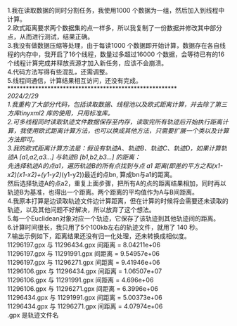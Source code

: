 1.我在读取数据的同时分割任务，我使用1000 个数据为一组，然后加入到线程中计算。<br>
2.欧式距离要求两个数据集的点一样多，所以我复制了一份数据并修改其中部分点，从而进行测试，结果正确。<br>
3.我没有做数据压缩等处理，由于每读1000 个数据即开始计算，数据存在各自线程的内存中，我开启了16个线程，数量过多超过16000 个数据，会等待已有的16个线程计算完成并释放资源才加入新任务，应该不会崩溃。<br>
4.代码方法写得有些混乱，还需调整。<br>
5.线程间通信，计算结果相互访问，还没有完成。<br>
*********************************************************<br>
2024/2/29<br>
1.我重构了大部分代码，包括读取数据、线程池以及欧式距离计算，并去除了第三方库tinyxml2 库的使用，只用标准库。<br>
2.可多线程同时读取轨迹文件数据保存至内存，读取完所有轨迹后开始执行距离计算，我使用欧式距离计算方法，也可以换成其他方法，只需要扩展一个类以及计算方法即可。<br>
3.我的欧式距离计算方法是：假设有轨迹A、轨迹B、轨迹C、轨迹D，如果计算轨迹A [a1,a2,a3...] 与轨迹B [b1,b2,b3...] 的距离：<br>
先选择轨迹A的点a1，遍历轨迹B的所有点找到与点 a1 距离(即差的平方之和(x1-x2)*(x1-x2)+(y1-y2)*(y1-y2))最近的点bn, 算成bn与a1的距离。<br>
然后选择轨迹A的点a2，重复上面步骤，把所有A的点的距离结果相加，同时再以轨迹B为基准，也得出一个距离。两个距离的平均值作为A与B间距离。<br>
4.我原本打算是边读取轨迹文件边计算距离，但在计算的时候将会需要还未读取的轨迹，以及其他问题不好解决，所以放弃了这个想法。<br>
5.每一个Euclidean对象对应一个轨迹，它保存了该轨迹到其他轨迹间的距离。<br>
6.计算时间很长，我只用了5个100kb左右的轨迹文件，就用了 140 秒。<br>
7.输出示例如下，距离结果还没有归一化处理，还未转换成相似度。<br>
11296197.gpx 与 11296434.gpx 间距离 = 8.04211e+06<br>
11296197.gpx 与 11291991.gpx 间距离 = 9.54957e+06<br>
11296197.gpx 与 11296271.gpx 间距离 = 9.41946e+06<br>
11296106.gpx 与 11296434.gpx 间距离 = 1.06507e+07<br>
11296106.gpx 与 11291991.gpx 间距离 = 4.696e+06<br>
11296106.gpx 与 11296271.gpx 间距离 = 6.3996e+06<br>
11296434.gpx 与 11291991.gpx 间距离 = 5.00373e+06<br>
11296434.gpx 与 11296271.gpx 间距离 = 4.07974e+06<br>
.gpx 是轨迹文件名<br>
